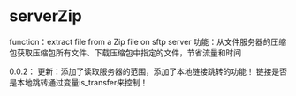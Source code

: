 # serverZip

function：extract file from a Zip file on sftp server
功能：从文件服务器的压缩包获取压缩包所有文件、下载压缩包中指定的文件，节省流量和时间

0.0.2：
更新：添加了读取服务器的范围，添加了本地链接跳转的功能！
链接是否是本地跳转通过变量is_transfer来控制！


